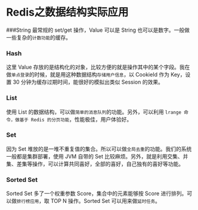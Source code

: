 # Redis之数据结构实际应用
###String
最常规的 set/get 操作，Value 可以是 String 也可以是数字。一般做一些复杂的`计数功能`的缓存。

### Hash
这里 Value 存放的是结构化的对象，比较方便的就是操作其中的某个字段。我在做`单点登录`的时候，就是用这种数据结构`存储用户信息`，以 CookieId 作为 Key，设置 30 分钟为缓存过期时间，能很好的模拟出类似 Session 的效果。
### List
使用 List 的数据结构，可以做`简单的消息队列`的功能。另外，可以利用 `lrange 命令，做基于 Redis 的分页功能`，性能极佳，用户体验好。
### Set
因为 Set 堆放的是一堆不重复值的集合。所以可以做`全局去重`的功能。我们的系统一般都是集群部署，使用 JVM 自带的 Set 比较麻烦。另外，就是利用交集、并集、差集等操作，可以计算共同喜好，全部的喜好，自己独有的喜好等功能。
### Sorted Set

Sorted Set 多了一个权重参数 Score，集合中的元素能够按 Score 进行排列。可以做`排行榜应用`，取 TOP N 操作。Sorted Set 可以用来做`延时任务`。
